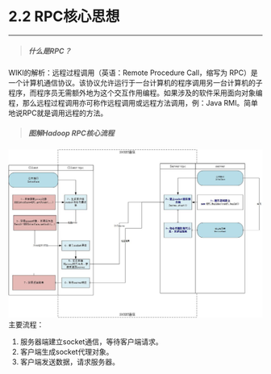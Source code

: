 # 2.2 RPC核心思想

---

> ##### 什么是RPC？

WIKI的解析：远程过程调用（英语：Remote Procedure Call，缩写为 RPC）是一个计算机通信协议。该协议允许运行于一台计算机的程序调用另一台计算机的子程序，而程序员无需额外地为这个交互作用编程。如果涉及的软件采用面向对象编程，那么远程过程调用亦可称作远程调用或远程方法调用，例：Java RMI。简单地说RPC就是调用远程的方法。

> ##### 图解Hadoop RPC核心流程

![](/assets/RPC核心思想.jpg)主要流程：

1. 服务器端建立socket通信，等待客户端请求。
2. 客户端生成socket代理对象。
3. 客户端发送数据，请求服务器。



